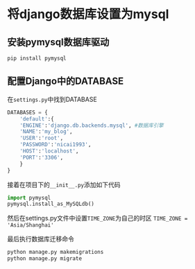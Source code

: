 # 将django数据库设置为mysql

## 安装pymysql数据库驱动
`pip install pymysql`


## 配置Django中的DATABASE
在`settings.py`中找到DATABASE

```python
DATABASES = {
    'default':{
    'ENGINE':'django.db.backends.mysql', #数据库引擎
    'NAME':'my_blog',
    'USER':'root',
    'PASSWORD':'nicai1993',
    'HOST':'localhost',
    'PORT':'3306',
    }
}

```
接着在项目下的`__init__.py`添加如下代码
```python
import pymysql
pymysql.install_as_MySQLdb()

```
然后在settings.py文件中设置`TIME_ZONE`为自己的时区
`TIME_ZONE = 'Asia/Shanghai'`

最后执行数据库迁移命令

```python
python manage.py makemigrations
python manage.py migrate

```